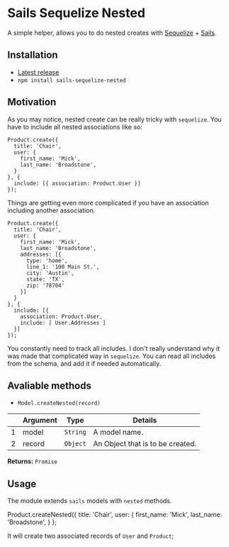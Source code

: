 # Sails Sequelize Nested
A simple helper, allows you to do nested creates with [Sequelize](http://sequelizejs.com/) + [Sails](http://sailsjs.com/).

## Installation

- [Latest release](https://github.com/mrded/sails-sequelize-nested/releases)
- `npm install sails-sequelize-nested`

## Motivation
As you may notice, nested create can be really tricky with `sequelize`. You have to include all nested associations like so:

```
Product.create({
  title: 'Chair',
  user: {
    first_name: 'Mick',
    last_name: 'Broadstone',
  }
}, {
  include: [{ association: Product.User }]
});
```

Things are getting even more complicated if you have an association including another association.

```
Product.create({
  title: 'Chair',
  user: {
    first_name: 'Mick',
    last_name: 'Broadstone',
    addresses: [{
      type: 'home',
      line_1: '100 Main St.',
      city: 'Austin',
      state: 'TX',
      zip: '78704'
    }]
  }
}, {
  include: [{
    association: Product.User,
    include: [ User.Addresses ]
  }]
});
```

You constantly need to track all includes. I don't really understand why it was made that complicated way in `sequelize`. You can read all includes from the schema, and add it if needed automatically. 

## Avaliable methods

- `Model.createNested(record)`

|   | Argument | Type         | Details                          |
|---|----------|--------------|----------------------------------|
| 1 | model    | `String`     | A model name.                    |
| 2 | record   | `Object`     | An Object that is to be created. |


**Returns:** `Promise`

## Usage
The module extends `sails` models with `nested` methods.

Product.createNested({
  title: 'Chair',
  user: {
    first_name: 'Mick',
    last_name: 'Broadstone',
  }
};

It will create two associated records of `User` and `Product`;
